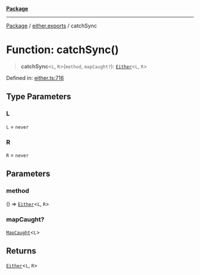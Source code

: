 [**Package**](../../README.md)

***

[Package](../../modules.md) / [either.exports](../README.md) / catchSync

# Function: catchSync()

> **catchSync**\<`L`, `R`\>(`method`, `mapCaught?`): [`Either`](../type-aliases/Either.md)\<`L`, `R`\>

Defined in: [either.ts:716](https://github.com/AlexXanderGrib/monads-io/blob/88cc2f22cfbd8717d7e52da6913dd270216344b1/src/either.ts#L716)

## Type Parameters

### L

`L` = `never`

### R

`R` = `never`

## Parameters

### method

() => [`Either`](../type-aliases/Either.md)\<`L`, `R`\>

### mapCaught?

[`MapCaught`](../-internal-/type-aliases/MapCaught.md)\<`L`\>

## Returns

[`Either`](../type-aliases/Either.md)\<`L`, `R`\>
